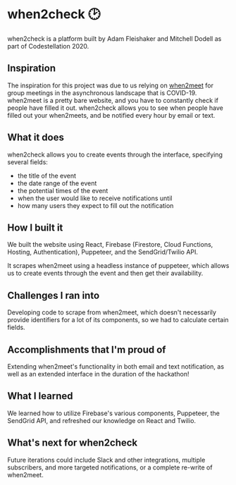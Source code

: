 # when2check 🕑

when2check is a platform built by Adam Fleishaker and Mitchell Dodell as part of Codestellation 2020.

## Inspiration
The inspiration for this project was due to us relying on [when2meet](https://www.when2meet.com/) for group meetings in the asynchronous landscape that is COVID-19. when2meet is a pretty bare website, and you have to constantly check if people have filled it out. when2check allows you to see when people have filled out your when2meets, and be notified every hour by email or text.

## What it does

when2check allows you to create events through the interface, specifying several fields:

* the title of the event
* the date range of the event
* the potential times of the event
* when the user would like to receive notifications until
* how many users they expect to fill out the notification

## How I built it
We built the website using React, Firebase (Firestore, Cloud Functions, Hosting, Authentication), Puppeteer, and the SendGrid/Twilio API. 

It scrapes when2meet using a headless instance of puppeteer, which allows us to create events through the event and then get their availability.

## Challenges I ran into
Developing code to scrape from when2meet, which doesn't necessarily provide identifiers for a lot of its components, so we had to calculate certain fields.

## Accomplishments that I'm proud of
Extending when2meet's functionality in both email and text notification, as well as an extended interface in the duration of the hackathon!

## What I learned
We learned how to utilize Firebase's various components, Puppeteer, the SendGrid API, and refreshed our knowledge on React and Twilio.

## What's next for when2check
Future iterations could include Slack and other integrations, multiple subscribers, and more targeted notifications, or a complete re-write of when2meet.
